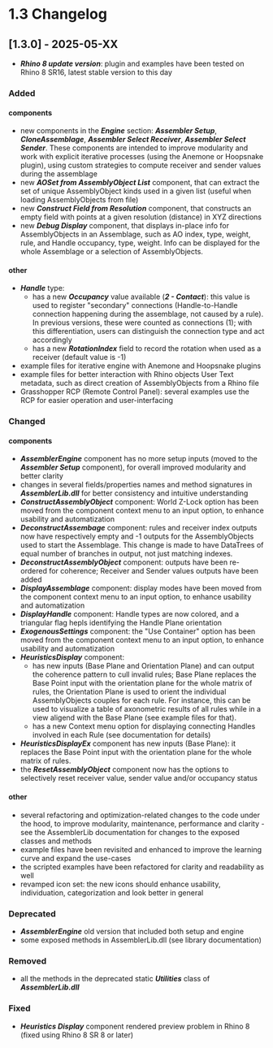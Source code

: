 # 1.3 Changelog

## [1.3.0] - 2025-05-XX
- **_Rhino 8 update version_**: plugin and examples have been tested on Rhino 8 SR16, latest stable version to this day
### Added
#### components
- new components in the **_Engine_** section: **_Assembler Setup_**,  **_CloneAssemblage_**, **_Assembler Select Receiver_**, **_Assembler Select Sender_**. These components are intended to improve modularity and work with explicit iterative processes (using the Anemone or Hoopsnake plugin), using custom strategies to compute receiver and sender values during the assemblage
- new **_AOSet from AssemblyObject List_** component, that can extract the set of unique AssemblyObject kinds used in a given list (useful when loading AssemblyObjects from file)
- new **_Construct Field from Resolution_** component, that constructs an empty field with points at a given resolution (distance) in XYZ directions
- new **_Debug Display_** component, that displays in-place info for AssemblyObjects in an Assemblage, such as AO index, type, weight, rule, and Handle occupancy, type, weight. Info can be displayed for the whole Assemblage or a selection of AssemblyObjects.
#### other
- **_Handle_** type:
     - has a new **_Occupancy_** value available (**_2 - Contact_**): this value is used to register "secondary" connections (Handle-to-Handle connection happening during the assemblage, not caused by a rule). In previous versions, these were counted as connections (1); with this differentiation, users can distinguish the connection type and act accordingly
     - has a new **_RotationIndex_** field to record the rotation when used as a receiver (default value is -1)
- example files for iterative engine with Anemone and Hoopsnake plugins
- example files for better interaction with Rhino objects User Text metadata, such as direct creation of AssemblyObjects from a Rhino file
- Grasshopper RCP (Remote Control Panel): several examples use the RCP for easier operation and user-interfacing
### Changed
#### components
- **_AssemblerEngine_** component has no more setup inputs (moved to the **_Assembler Setup_** component), for overall improved modularity and better clarity
- changes in several fields/properties names and method signatures in **_AssemblerLib.dll_** for better consistency and intuitive understanding
- **_ConstructAssemblyObject_** component: World Z-Lock option has been moved from the component context menu to an input option, to enhance usability and automatization
- **_DeconstructAssembage_** component: rules and receiver index outputs now have respectively empty and -1 outputs for the AssemblyObjects used to start the Assemblage. This change is made to have DataTrees of equal number of branches in output, not just matching indexes.
- **_DeconstructAssemblyObject_** component: outputs have been re-ordered for coherence; Receiver and Sender values outputs have been added
- **_DisplayAssemblage_** component: display modes have been moved from the component context menu to an input option, to enhance usability and automatization
- **_DisplayHandle_** component: Handle types are now colored, and a triangular flag hepls identifying the Handle Plane orientation
- **_ExogenousSettings_** component: the "Use Container" option has been moved from the component context menu to an input option, to enhance usability and automatization
- **_HeuristicsDisplay_** component:
     - has new inputs (Base Plane and Orientation Plane) and can output the coherence pattern to cull invalid rules; Base Plane replaces the Base Point input with the orientation plane for the whole matrix of rules, the Orientation Plane is used to orient the individual AssemblyObjects couples for each rule. For instance, this can be used to visualize a table of axonometric results of all rules while in a view aligend with the Base Plane (see example files for that).
     - has a new Context menu option for displaying connecting Handles involved in each Rule (see documentation for details)
- **_HeuristicsDisplayEx_** component has new inputs (Base Plane): it replaces the Base Point input with the orientation plane for the whole matrix of rules.
- the **_ResetAssemblyObject_** component now has the options to selectively reset receiver value, sender value and/or occupancy status
#### other
- several refactoring and optimization-related changes to the code under the hood, to improve modularity, maintenance, performance and clarity - see the AssemblerLib documentation for changes to the exposed classes and methods
- example files have been revisited and enhanced to improve the learning curve and expand the use-cases
- the scripted examples have been refactored for clarity and readability as well
- revamped icon set: the new icons should enhance usability, individuation, categorization and look better in general
### Deprecated
- **_AssemblerEngine_** old version that included both setup and engine
- some exposed methods in AssemblerLib.dll (see library documentation)  

### Removed
- all the methods in the deprecated static **_Utilities_** class of **_AssemblerLib.dll_**
### Fixed
- **_Heuristics Display_** component rendered preview problem in Rhino 8 (fixed using Rhino 8 SR 8 or later)